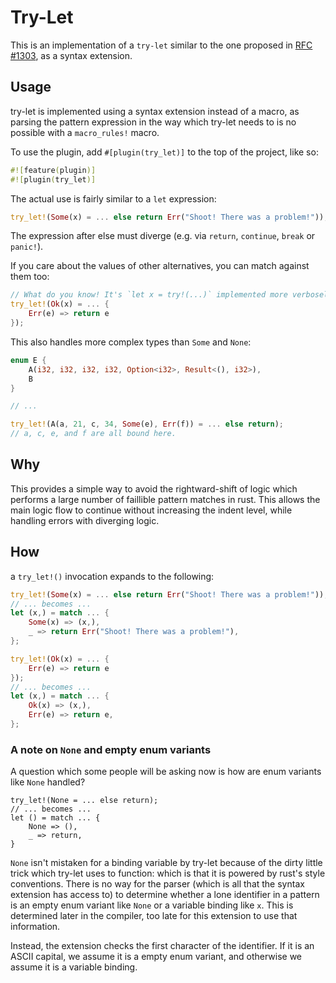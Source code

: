 # Try-Let

This is an implementation of a `try-let` similar to the one proposed in
[RFC #1303](https://github.com/rust-lang/rfcs/pull/1303), as a syntax 
extension. 

## Usage

try-let is implemented using a syntax extension instead of a macro, as
parsing the pattern expression in the way which try-let needs to is no
possible with a `macro_rules!` macro.

To use the plugin, add `#[plugin(try_let)]` to the top of the project, like so:
```rust
#![feature(plugin)]
#![plugin(try_let)]
```

The actual use is fairly similar to a `let` expression:

```rust
try_let!(Some(x) = ... else return Err("Shoot! There was a problem!"));
```

The expression after else must diverge (e.g. via `return`, `continue`, `break`
or `panic!`).

If you care about the values of other alternatives, you can match against them
too:

```rust
// What do you know! It's `let x = try!(...)` implemented more verbosely!
try_let!(Ok(x) = ... {
    Err(e) => return e
});
```

This also handles more complex types than `Some` and `None`:

```rust
enum E {
    A(i32, i32, i32, i32, Option<i32>, Result<(), i32>),
    B
}

// ...

try_let!(A(a, 21, c, 34, Some(e), Err(f)) = ... else return);
// a, c, e, and f are all bound here.
```

## Why

This provides a simple way to avoid the rightward-shift of logic which performs
a large number of faillible pattern matches in rust. This allows the main logic
flow to continue without increasing the indent level, while handling errors with
diverging logic.

## How

a `try_let!()` invocation expands to the following:

```rust
try_let!(Some(x) = ... else return Err("Shoot! There was a problem!"));
// ... becomes ...
let (x,) = match ... {
    Some(x) => (x,),
    _ => return Err("Shoot! There was a problem!"),
};
```

```rust
try_let!(Ok(x) = ... {
    Err(e) => return e
});
// ... becomes ...
let (x,) = match ... {
    Ok(x) => (x,),
    Err(e) => return e,
};
```

### A note on `None` and empty enum variants

A question which some people will be asking now is how are enum variants like
`None` handled?

```
try_let!(None = ... else return);
// ... becomes ...
let () = match ... {
    None => (),
    _ => return,
}
```

`None` isn't mistaken for a binding variable by try-let because of the dirty
little trick which try-let uses to function: which is that it is powered by
rust's style conventions. There is no way for the parser (which is all that the
syntax extension has access to) to determine whether a lone identifier in a
pattern is an empty enum variant like `None` or a variable binding like `x`.
This is determined later in the compiler, too late for this extension to use
that information.

Instead, the extension checks the first character of the identifier. If it is an
ASCII capital, we assume it is a empty enum variant, and otherwise we assume it
is a variable binding.

